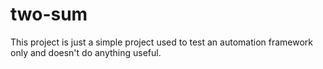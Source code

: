 # two-sum
This project is just a simple project used to test an automation framework only and doesn't do anything useful.
